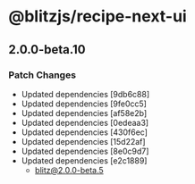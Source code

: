 # @blitzjs/recipe-next-ui

## 2.0.0-beta.10

### Patch Changes

- Updated dependencies [9db6c88]
- Updated dependencies [9fe0cc5]
- Updated dependencies [af58e2b]
- Updated dependencies [0edeaa3]
- Updated dependencies [430f6ec]
- Updated dependencies [15d22af]
- Updated dependencies [8e0c9d7]
- Updated dependencies [e2c1889]
  - blitz@2.0.0-beta.5
